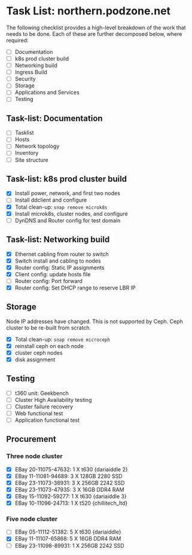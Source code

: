 # Task List: northern.podzone.net

The following checklist provides a high-level breakdown of the work that needs to be done. Each of these are further decomposed below, where required:

- [ ] Documentation
- [ ] k8s prod cluster build
- [ ] Networking build
- [ ] Ingress Build
- [ ] Security
- [ ] Storage
- [ ] Applications and Services
- [ ] Testing

## Task-list: Documentation

- [ ] Tasklist
- [ ] Hosts
- [ ] Network topology
- [ ] Inventory
- [ ] Site structure

## Task-list: k8s prod cluster build

- [X] Install power, network, and first two nodes
- [ ] Install ddclient and configure
- [X] Total clean-up: `snap remove microk8s`
- [X] Install microk8s, cluster nodes, and configure
- [ ] DynDNS and Router config for test domain

## Task-list: Networking build

- [X] Ethernet cabling from router to switch
- [X] Switch install and cabling to nodes
- [X] Router config: Static IP assignments
- [X] Client config: update hosts file
- [ ] Router config: Port forward
- [X] Router config: Set DHCP range to reserve LBR IP

## Storage

Node IP addresses have changed. This is not supported by Ceph. Ceph cluster to be re-built from scratch.

- [X] Total clean-up: `snap remove microceph`
- [X] reinstall ceph on each node
- [X] cluster ceph nodes
- [X] disk assignment

## Testing

- [ ] t360 unit: Geekbench
- [ ] Cluster High Availability testing
- [ ] Cluster failure recovery
- [ ] Web functional test
- [ ] Application functional test

## Procurement

### Three node cluster

- [X] EBay 20-11075-47632: 1 X t630 {dariaiddle 2}
- [X] EBay 11-11081-94689: 3 X 128GB 2280 SSD
- [X] EBay 23-11073-38931: 3 X 256GB 2242 SSD
- [X] EBay 23-11073-47935: 3 X 16GB DDR4 RAM
- [X] EBay 15-11092-59277: 1 X t630 {dariaiddle 3}
- [X] EBay 10-11096-24713: 1 X t520 {chillitech_ltd}

### Five node cluster

- [ ] EBay 05-11112-51382: 5 X t630 {dariaiddle}
- [X] EBay 11-11107-65868: 5 X 16GB DDR4 RAM
- [ ] EBay 23-11098-89931: 1 X 256GB 2242 SSD
